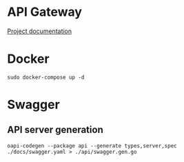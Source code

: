 # API Gateway
[Project documentation](http://wiki.diacare-soft.ru/bin/view/%D0%9F%D1%80%D0%BE%D0%B5%D0%BA%D1%82%D1%8B/Maximus%3A%20next/Api%20Gateway/)

# Docker
    sudo docker-compose up -d

# Swagger

## API server generation
    oapi-codegen --package api --generate types,server,spec ./docs/swagger.yaml > ./api/swagger.gen.go
